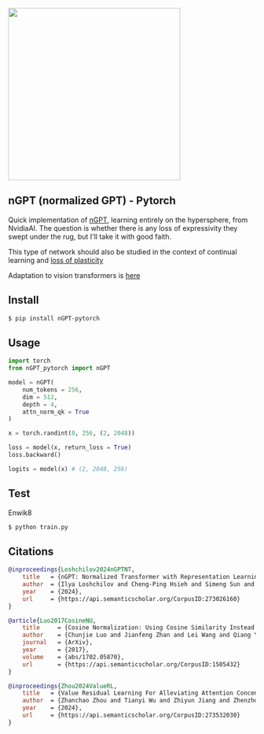 <img src="./ngpt-table1.png" width="350px"></img>

## nGPT (normalized GPT) - Pytorch

Quick implementation of <a href="https://arxiv.org/abs/2410.01131">nGPT</a>, learning entirely on the hypersphere, from NvidiaAI. The question is whether there is any loss of expressivity they swept under the rug, but I'll take it with good faith.

This type of network should also be studied in the context of continual learning and <a href="https://www.nature.com/articles/s41586-024-07711-7">loss of plasticity</a>

Adaptation to vision transformers is [here](https://github.com/lucidrains/vit-pytorch/blob/main/vit_pytorch/normalized_vit.py)

## Install

```bash
$ pip install nGPT-pytorch
```

## Usage

```python
import torch
from nGPT_pytorch import nGPT

model = nGPT(
    num_tokens = 256,
    dim = 512,
    depth = 4,
    attn_norm_qk = True
)

x = torch.randint(0, 256, (2, 2048))

loss = model(x, return_loss = True)
loss.backward()

logits = model(x) # (2, 2048, 256)
```

## Test

Enwik8

```bash
$ python train.py
```

## Citations

```bibtex
@inproceedings{Loshchilov2024nGPTNT,
    title   = {nGPT: Normalized Transformer with Representation Learning on the Hypersphere},
    author  = {Ilya Loshchilov and Cheng-Ping Hsieh and Simeng Sun and Boris Ginsburg},
    year    = {2024},
    url     = {https://api.semanticscholar.org/CorpusID:273026160}
}
```

```bibtex
@article{Luo2017CosineNU,
    title     = {Cosine Normalization: Using Cosine Similarity Instead of Dot Product in Neural Networks},
    author    = {Chunjie Luo and Jianfeng Zhan and Lei Wang and Qiang Yang},
    journal   = {ArXiv},
    year      = {2017},
    volume    = {abs/1702.05870},
    url       = {https://api.semanticscholar.org/CorpusID:1505432}
}
```

```bibtex
@inproceedings{Zhou2024ValueRL,
    title   = {Value Residual Learning For Alleviating Attention Concentration In Transformers},
    author  = {Zhanchao Zhou and Tianyi Wu and Zhiyun Jiang and Zhenzhong Lan},
    year    = {2024},
    url     = {https://api.semanticscholar.org/CorpusID:273532030}
}
```
